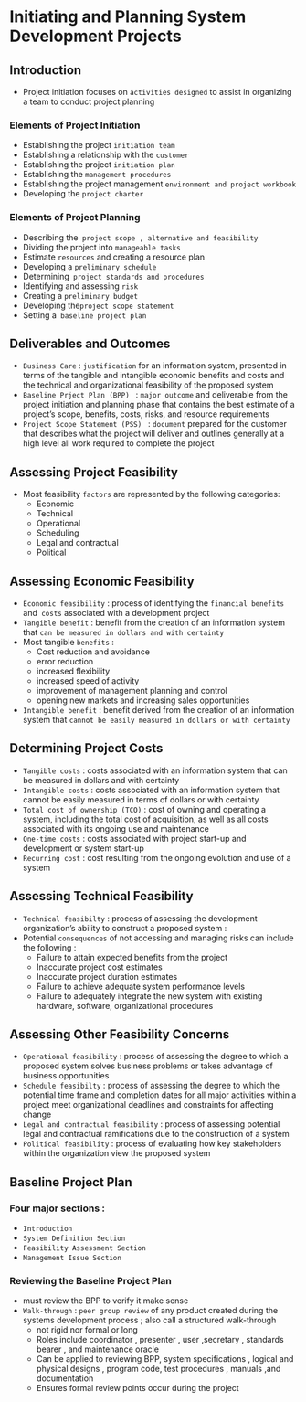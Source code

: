 # Initiating and Planning System Development Projects

## Introduction
- Project initiation focuses on `activities designed` to assist in organizing a team to conduct project planning

### Elements of Project Initiation 
- Establishing the project `initiation team`
- Establishing  a relationship with the `customer`
- Establishing the project `initiation plan`
- Establishing the `management procedures`
- Establishing the project management `environment and project workbook`
- Developing the `project charter`

### Elements of Project Planning 
- Describing the` project scope , alternative and feasibility`
- Dividing the project into `manageable tasks`
- Estimate `resources` and creating a resource plan 
- Developing a `preliminary schedule`
- Determining` project standards and procedures`
- Identifying and assessing `risk`
- Creating a `preliminary budget`
- Developing the` project scope statement `
- Setting a` baseline project plan` 

## Deliverables and Outcomes
- `Business Care` : `justification` for an information system, presented in terms of the tangible and intangible economic benefits and costs and the technical and organizational feasibility of the proposed system
- `Baseline Prject Plan (BPP) ` : `major outcome` and deliverable from the project initiation and planning phase that contains the best estimate of a project’s scope, benefits, costs, risks, and resource requirements
- `Project Scope Statement (PSS) ` : `document` prepared for the customer that describes what the project will deliver and outlines generally at a high level all work required to complete the project

## Assessing Project Feasibility

- Most feasibility `factors` are represented by the following categories:
	- Economic 
	- Technical 
	- Operational
	- Scheduling
	- Legal and contractual
	- Political
## Assessing Economic Feasibility
- `Economic feasibility` :  process of identifying the `financial benefits` and` costs` associated with a development project
- `Tangible benefit` :  benefit from the creation of an information system that `can be measured in dollars and with certainty`
- Most tangible `benefits` :
	- Cost reduction and avoidance
	- error reduction
	- increased flexibility
	- increased speed of activity
	- improvement of management planning and control
	- opening new markets and increasing sales opportunities
- `Intangible benefit` : benefit derived from the creation of an information system that `cannot be easily measured in dollars or with certainty`
## Determining Project Costs
- `Tangible costs` :  costs associated with an information system that can be measured in dollars and with certainty
- `Intangible costs` : costs associated with an information system that cannot be easily measured in terms of dollars or with certainty
- `Total cost of ownership (TCO)` : cost of owning and operating a system, including the total cost of acquisition, as well as all costs associated with its ongoing use and maintenance
- `One-time costs` : costs associated with project start-up and development or system start-up
- `Recurring cost` : cost resulting from the ongoing evolution and use of a system

## Assessing Technical Feasibility
- `Technical feasibilty` : process of assessing the development organization’s ability to construct a proposed system : 
- Potential `consequences` of not accessing and managing risks can include the following : 
	- Failure to attain expected benefits from the project
	- Inaccurate project cost estimates
	- Inaccurate project duration estimates
	- Failure to achieve adequate system performance levels
	- Failure to adequately integrate the new system with existing hardware, software, organizational procedures

## Assessing Other Feasibility Concerns
- `Operational feasibility` : process of assessing the degree to which a proposed system solves business problems or takes advantage of business opportunities
- `Schedule feasibilty` : process of assessing the degree to which the potential time frame and completion dates for all major activities within a project meet organizational deadlines and constraints for affecting change
- `Legal and contractual feasibility` : process of assessing potential legal and contractual ramifications due to the construction of a system
- `Political feasibility` : process of evaluating how key stakeholders within the organization view the proposed system

## Baseline Project Plan
### Four major sections : 
- `Introduction`
- `System Definition Section`
- `Feasibility Assessment Section`
- `Management Issue Section`
### Reviewing the Baseline Project Plan
- must review the BPP to verify it make sense
- `Walk-through` : `peer group review` of any product created during the systems development process ; also call a structured walk-through
	- not rigid nor formal or long
	- Roles include coordinator , presenter , user ,secretary , standards bearer , and maintenance oracle
	- Can be applied to reviewing BPP, system specifications , logical  and physical designs , program code, test procedures , manuals ,and documentation
	- Ensures formal review points occur during the project
